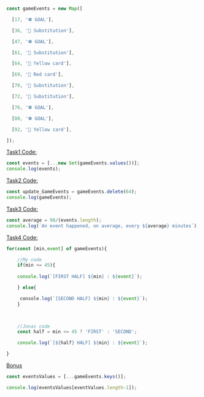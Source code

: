 ```js

const gameEvents = new Map([

  [17, '⚽️ GOAL'],

  [36, '🔁 Substitution'],

  [47, '⚽️ GOAL'],

  [61, '🔁 Substitution'],

  [64, '🔶 Yellow card'],

  [69, '🔴 Red card'],

  [70, '🔁 Substitution'],

  [72, '🔁 Substitution'],

  [76, '⚽️ GOAL'],

  [80, '⚽️ GOAL'],

  [92, '🔶 Yellow card'],

]);

```

  

<u>Task1 Code:</u>

  

```js
const events = [...new Set(gameEvents.values())];
console.log(events);
```

  

<u>Task2 Code:</u>

```js
const update_GameEvents = gameEvents.delete(64);
console.log(gameEvents);
```

  

<u>Task3 Code:</u>

```js
const average = 90/(events.length);
console.log(`An event happened, on average, every ${average} minutes`);
```

  
  

<u>Task4 Code:</u>

```js
for(const [min,event] of gameEvents){

    //My code
    if(min <= 45){
    
    console.log(`[FIRST HALF] ${min} : ${event}`);

    } else{

     console.log(`[SECOND HALF] ${min} : ${event}`);
    }

  

    //Jonas code
    const half = min <= 45 ? 'FIRST' : 'SECOND';

    console.log(`[${half} HALF] ${min} : ${event}`);

}
```

  
  

<u>Bonus</u>

  

```js
const eventsValues = [...gameEvents.keys()];

console.log(eventsValues[eventValues.length-1]);
```